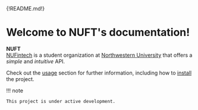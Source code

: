 {!README.md!}

# Welcome to NUFT's documentation!

**NUFT**  
[NUFintech](https://northwesternfintech.github.io/) is a student organization at [Northwestern University](https://www.northwestern.edu/) that offers
a _simple_ and _intuitive_ API.

Check out the [usage](src/myfile.md) section for further information, including how to [install](usage#installation) the project.

!!! note

    This project is under active development.
